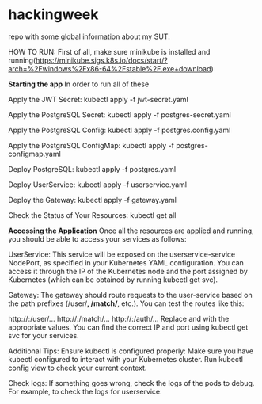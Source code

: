 # hackingweek
repo with some global information about my SUT. 


HOW TO RUN:
First of all, make sure minikube is installed and running(https://minikube.sigs.k8s.io/docs/start/?arch=%2Fwindows%2Fx86-64%2Fstable%2F.exe+download)

**Starting the app**
In order to run all of these

Apply the JWT Secret:
kubectl apply -f jwt-secret.yaml

Apply the PostgreSQL Secret:
kubectl apply -f postgres-secret.yaml

Apply the PostgreSQL Config:
kubectl apply -f postgres.config.yaml

Apply the PostgreSQL ConfigMap:
kubectl apply -f postgres-configmap.yaml

Deploy PostgreSQL:
kubectl apply -f postgres.yaml

Deploy UserService:
kubectl apply -f userservice.yaml

Deploy the Gateway:
kubectl apply -f gateway.yaml

Check the Status of Your Resources:
kubectl get all

**Accessing the Application**
Once all the resources are applied and running, you should be able to access your services as follows:

UserService: This service will be exposed on the userservice-service NodePort, as specified in your Kubernetes YAML configuration. You can access it through the IP of the Kubernetes node and the port assigned by Kubernetes (which can be obtained by running kubectl get svc).

Gateway: The gateway should route requests to the user-service based on the path prefixes (/user/**, /match/**, etc.). You can test the routes like this:

http://<node-ip>:<gateway-node-port>/user/...
http://<node-ip>:<gateway-node-port>/match/...
http://<node-ip>:<gateway-node-port>/auth/...
Replace <node-ip> and <gateway-node-port> with the appropriate values. You can find the correct IP and port using kubectl get svc for your services.

Additional Tips:
Ensure kubectl is configured properly: Make sure you have kubectl configured to interact with your Kubernetes cluster. Run kubectl config view to check your current context.

Check logs: If something goes wrong, check the logs of the pods to debug. For example, to check the logs for userservice:
